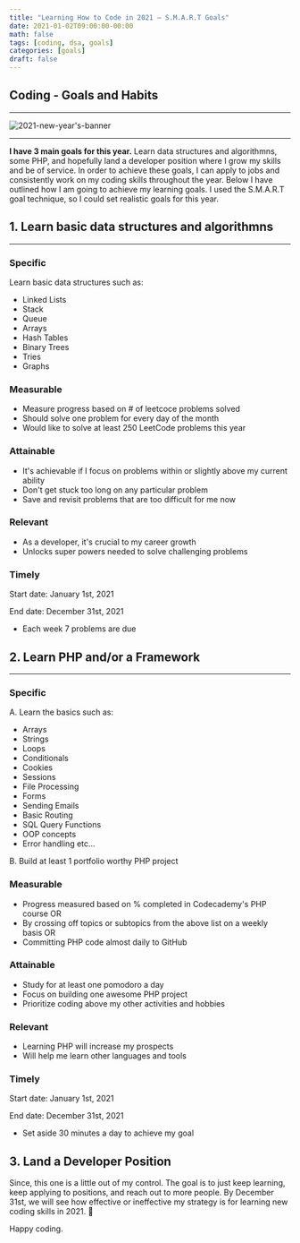 ```yaml
---
title: "Learning How to Code in 2021 – S.M.A.R.T Goals"
date: 2021-01-02T09:00:00-00:00
math: false
tags: [coding, dsa, goals]
categories: [goals]
draft: false
---
```

## Coding - Goals and Habits

-----------------------------------------------
![2021-new-year's-banner](https://media.istockphoto.com/id/1196044258/vector/2021-neon-signboard-bright-colorful-sign-festive-vector-banner.jpg?s=612x612&w=0&k=20&c=_YFwS-UXM-UotglpiHck99320gFcG5vLwr2dec4Bcew=)

-----------------------------------------------

**I have 3 main goals for this year.**
Learn data structures and algorithmns, some PHP, and hopefully land a developer position where I grow my skills and be of service. In order to achieve these goals, I can apply to jobs and consistently work on my coding skills throughout the year. Below I have outlined how I am going to achieve my learning goals. I used the S.M.A.R.T goal technique, so I could set realistic goals for this year.

## 1. Learn basic data structures and algorithmns

-----------------------------------------------

### Specific

Learn basic data structures such as:

- Linked Lists
- Stack
- Queue
- Arrays
- Hash Tables
- Binary Trees
- Tries
- Graphs

### Measurable

- Measure progress based on # of leetcoce problems solved
- Should solve one problem for every day of the month
- Would like to solve at least 250 LeetCode problems this year

### Attainable

- It's achievable if I focus on problems within or slightly above my current ability
- Don't get stuck too long on any particular problem
- Save and revisit problems that are too difficult for me now

### Relevant

- As a developer, it's crucial to my career growth
- Unlocks super powers needed to solve challenging problems

### Timely

Start date: January 1st, 2021

End date: December 31st, 2021

- Each week 7 problems are due

## 2. Learn PHP and/or a Framework

-----------------------------------------------

### Specific

A. Learn the basics such as:

- Arrays
- Strings
- Loops
- Conditionals
- Cookies
- Sessions
- File Processing
- Forms
- Sending Emails
- Basic Routing
- SQL Query Functions
- OOP concepts
- Error handling etc...

B. Build at least 1 portfolio worthy PHP project

### Measurable

- Progress measured based on % completed in Codecademy's PHP course OR
- By crossing off topics or subtopics from the above list on a weekly basis OR
- Committing PHP code almost daily to GitHub

### Attainable

- Study for at least one pomodoro a day
- Focus on building one awesome PHP project
- Prioritize coding above my other activities and hobbies

### Relevant

- Learning PHP will increase my prospects
- Will help me learn other languages and tools

### Timely

Start date: January 1st, 2021

End date: December 31st, 2021

- Set aside 30 minutes a day to achieve my goal

## 3. Land a Developer Position

Since, this one is a little out of my control. The goal is to just keep learning, keep applying to positions, and reach out to more people. By December 31st, we will see how effective or ineffective my strategy is for learning new coding skills in 2021. 🙂

Happy coding.
